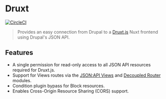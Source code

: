 # Druxt

[![CircleCI](https://circleci.com/gh/druxt/druxt_drupal.svg?style=svg)](https://circleci.com/gh/druxt/druxt_drupal)

> Provides an easy connection from Drupal to a [Druxt.js](https://druxtjs.org) Nuxt frontend using Drupal's JSON API.

## Features

- A single permission for read-only access to all JSON API resources required for Druxt.js.
- Support for Views routes via the [JSON:API Views](https://www.drupal.org/project/jsonapi_views) and [Decoupled Router](https://www.drupal.org/project/decoupled_router) modules.
- Condition plugin bypass for Block resources.
- Enables Cross-Origin Resource Sharing (CORS) support.
